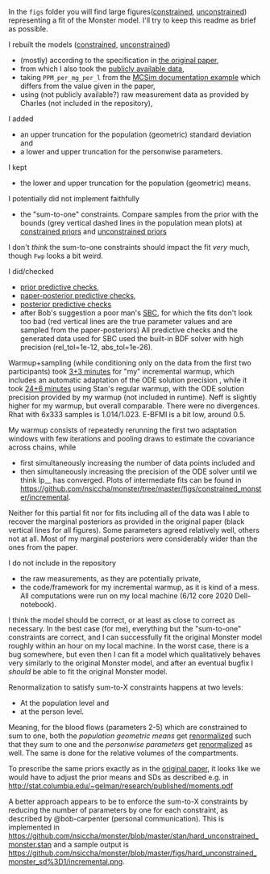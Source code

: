 In the `figs` folder you will find large figures([constrained](https://github.com/nsiccha/monster/tree/master/figs/constrained_monster/incremental.png), [unconstrained](https://github.com/nsiccha/monster/tree/master/figs/unconstrained_monster/incremental.png)) representing a fit of the Monster model. I'll try to keep this readme as brief as possible.

I rebuilt the models ([constrained](https://github.com/nsiccha/monster/tree/master/stan/constrained_monster.stan), [unconstrained](https://github.com/nsiccha/monster/tree/master/stan/unconstrained_monster.stan))
- (mostly) according to the specification in [the original paper](https://stat.columbia.edu/~gelman/research/published/toxicology.pdf),
- from which I also took the [publicly available data](https://github.com/nsiccha/monster/tree/master/public_data.py),
- taking `PPM_per_mg_per_l` from the [MCSim documentation example](https://www.gnu.org/software/mcsim/mcsim.html#perc_002emodel) which differs from the value given in the paper,
- using (not publicly available?) raw measurement data as provided by Charles (not included in the repository),

I added
- an upper truncation for the population (geometric) standard deviation and
- a lower and upper truncation for the personwise parameters.

I kept
- the lower and upper truncation for the population (geometric) means.

I potentially did not implement faithfully
- the "sum-to-one" constraints. Compare samples from the prior with the bounds (grey vertical dashed lines in the population mean plots) at [constrained priors](https://github.com/nsiccha/monster/tree/master/figs/constrained_monster/prior.png) and [unconstrained priors](https://github.com/nsiccha/monster/tree/master/figs/unconstrained_monster/prior.png)

I don't *think* the sum-to-one constraints should impact the fit *very* much, though `Fwp` looks a bit weird.

I did/checked
- [prior predictive checks](https://github.com/nsiccha/monster/tree/master/figs/constrained_monster/prior.png),
- [paper-posterior predictive checks](https://github.com/nsiccha/monster/tree/master/figs/constrained_monster/posterior.png),
- [posterior predictive checks](https://github.com/nsiccha/monster/tree/master/figs/constrained_monster/incremental.png)
- after Bob's suggestion a poor man's [SBC](https://github.com/nsiccha/monster/tree/master/figs/sbc/monster/0.png), for which the fits don't look too bad (red vertical lines are the true parameter values and are sampled from the paper-posteriors)
All predictive checks and the generated data used for SBC used the built-in BDF solver with high precision (rel_tol=1e-12, abs_tol=1e-26).

Warmup+sampling (while conditioning only on the data from the first two participants) took [3+3 minutes](https://github.com/nsiccha/monster/tree/master/figs/constrained_monster/incremental.png) for "my" incremental warmup, which includes an automatic adaptation of the ODE solution precision , while it took [24+6 minutes](https://github.com/nsiccha/monster/tree/master/figs/constrained_monster/regular.png) using Stan's regular warmup, with the ODE solution precision provided by my warmup (not included in runtime). Neff is slightly higher for my warmup, but overall comparable. There were no divergences. Rhat with 6x333 samples is 1.014/1.023. E-BFMI is a bit low, around 0.5.

My warmup consists of repeatedly rerunning the first two adaptation windows with few iterations and pooling draws to estimate the covariance across chains, while
- first simultaneously increasing the number of data points included and
- then simultaneously increasing the precision of the ODE solver until we think lp__ has converged.
Plots of intermediate fits can be found in https://github.com/nsiccha/monster/tree/master/figs/constrained_monster/incremental.

Neither for this partial fit nor for fits including all of the data was I able to recover the marginal posteriors as provided in the original paper (black vertical lines for all figures). Some parameters agreed relatively well, others not at all. Most of my marginal posteriors were considerably wider than the ones from the paper.

I do not include in the repository
- the raw measurements, as they are potentially private,
- the code/framework for my incremental warmup, as it is kind of a mess.
All computations were run on my local machine (6/12 core 2020 Dell-notebook).

I think the model should be correct, or at least as close to correct as necessary. In the best case (for me), everything but the "sum-to-one" constraints are correct, and I can successfully fit the original Monster model roughly within an hour on my local machine. In the worst case, there is a bug somewhere, but even then I can fit a model which qualitatively behaves very similarly to the original Monster model, and after an eventual bugfix I *should* be able to fit the original Monster model.   

Renormalization to satisfy sum-to-X constraints happens at two levels:
- At the population level and
- at the person level.

Meaning, for the blood flows (parameters 2-5) which are constrained to sum to one,
both the *population geometric means* get [renormalized](https://github.com/nsiccha/monster/blob/7c71f0a0d7390ca389459c7d86da3fba10f1da38/stan/monster.stan#L252) such that they sum to one
and the *personwise parameters* get [renormalized](https://github.com/nsiccha/monster/blob/7c71f0a0d7390ca389459c7d86da3fba10f1da38/stan/monster.stan#L260) as well.
The same is done for the relative volumes of the compartments.

To prescribe the same priors exactly as in the [original paper](http://www.stat.columbia.edu/~gelman/bayescomputation/GelmanBoisJIang1996.pdf), it looks like
we would have to adjust the prior means and SDs as described e.g. in http://stat.columbia.edu/~gelman/research/published/moments.pdf

A better approach appears to be to enforce the sum-to-X constraints
by reducing the number of parameters by one for each constraint,
as described by @bob-carpenter (personal communication).
This is implemented in https://github.com/nsiccha/monster/blob/master/stan/hard_unconstrained_monster.stan and a sample output is https://github.com/nsiccha/monster/blob/master/figs/hard_unconstrained_monster_sd%3D1/incremental.png.
